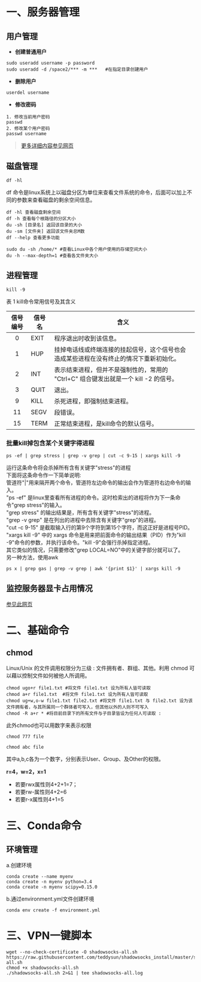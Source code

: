 # 一、服务器管理
## 用户管理
* **创建普通用户**
```shell
sudo useradd username -p password
sudo useradd -d /space2/*** -m ***   #在指定目录创建用户
```
* **删除用户**
```shell
userdel username
```
* **修改密码**
```shell
1. 修改当前用户密码
passwd 
2. 修改某个用户密码
passwd username
```
>[更多详细内容参见网页](https://www.cnblogs.com/pengyunjing/p/8543026.html)

## 磁盘管理
```shell
df -hl
```
df 命令是linux系统上以磁盘分区为单位来查看文件系统的命令，后面可以加上不同的参数来查看磁盘的剩余空间信息。
```shell
df -hl 查看磁盘剩余空间
df -h 查看每个根路径的分区大小
du -sh [目录名] 返回该目录的大小
du -sm [文件夹] 返回该文件夹总M数
df --help 查看更多功能
```
```shell
sudo du -sh /home/* #查看Linux中各个用户使用的存储空间大小
du -h --max-depth=1 #查看各文件夹大小
```
## 进程管理
```shell
kill -9 
```
表 1 kill命令常用信号及其含义    


信号编号|信号名|含义
:-:|-|-|
0|EXIT|程序退出时收到该信息。
1|HUP|挂掉电话线或终端连接的挂起信号，这个信号也会造成某些进程在没有终止的情况下重新初始化。
2|INT|表示结束进程，但并不是强制性的，常用的 "Ctrl+C" 组合键发出就是一个 kill -2 的信号。
3|QUIT|退出。
9|KILL|杀死进程，即强制结束进程。
11|SEGV|段错误。
15|TERM|正常结束进程，是kill命令的默认信号。

### 批量kill掉包含某个关键字得进程
```shell
ps -ef | grep stress | grep -v grep | cut -c 9-15 | xargs kill -9
```
运行这条命令将会杀掉所有含有关键字"stress"的进程  
下面将这条命令作一下简单说明:  
管道符"|"用来隔开两个命令，管道符左边命令的输出会作为管道符右边命令的输入。  
"ps -ef" 是linux里查看所有进程的命令。这时检索出的进程将作为下一条命令"grep stress"的输入。  
"grep stress" 的输出结果是，所有含有关键字"stress"的进程。  
"grep -v grep" 是在列出的进程中去除含有关键字"grep"的进程。  
"cut -c 9-15" 是截取输入行的第9个字符到第15个字符，而这正好是进程号PID。  
"xargs kill -9" 中的 xargs 命令是用来把前面命令的输出结果（PID）作为"kill -9"命令的参数，并执行该命令。"kill -9"会强行杀掉指定进程。  
其它类似的情况，只需要修改"grep LOCAL=NO"中的关键字部分就可以了。  
另一种方法，使用awk  
```shell
ps x | grep gas | grep -v grep | awk '{print $1}' | xargs kill -9
```

## 监控服务器显卡占用情况
[参见此网页](https://github.com/zhangwenxiao/GPU-Manager)

# 二、基础命令
## chmod
Linux/Unix 的文件调用权限分为三级 : 文件拥有者、群组、其他。利用 chmod 可以藉以控制文件如何被他人所调用。
```shell
chmod ugo+r file1.txt #将文件 file1.txt 设为所有人皆可读取
chmod a+r file1.txt  #将文件 file1.txt 设为所有人皆可读取
chmod ug+w,o-w file1.txt file2.txt #将文件 file1.txt 与 file2.txt 设为该文件拥有者，与其所属同一个群体者可写入，但其他以外的人则不可写入
chmod -R a+r * #将目前目录下的所有文件与子目录皆设为任何人可读取 :
```
此外chmod也可以用数字来表示权限
```shell
chmod 777 file
```
```shell
chmod abc file
```
其中a,b,c各为一个数字，分别表示User、Group、及Other的权限。

**r=4，w=2，x=1**
* 若要rwx属性则4+2+1=7；
* 若要rw-属性则4+2=6
* 若要r-x属性则4+1=5



# 三、Conda命令 
## 环境管理

a.创建环境
```shell
conda create --name myenv
conda create -n myenv python=3.4
conda create -n myenv scipy=0.15.0
```  
b.通过environment.yml文件创建环境
```shell
conda env create -f environment.yml
```

# 三、VPN一键脚本
```shell
wget --no-check-certificate -O shadowsocks-all.sh https://raw.githubusercontent.com/teddysun/shadowsocks_install/master/shadowsocks-all.sh
chmod +x shadowsocks-all.sh
./shadowsocks-all.sh 2>&1 | tee shadowsocks-all.log
```